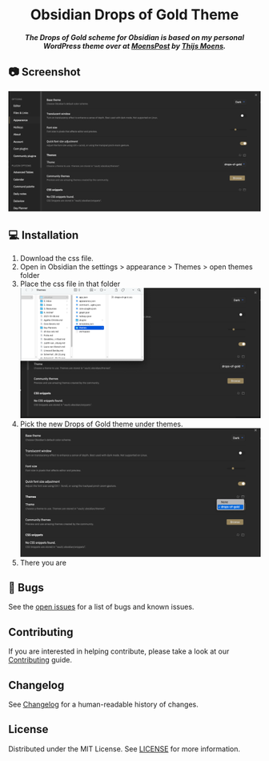 <h1 align="center">Obsidian Drops of Gold Theme</h1>
<h5 align="center">The Drops of Gold scheme for Obsidian is based on my personal WordPress theme over at <a href="https://moenspost.nl" traget="_blank">MoensPost</a> by <a href="https://github.com/moensthijs">Thijs Moens</a>.</h5>

## 📷 Screenshot

<p align="center">
  <img src="images/preview.png" alt="Preview">
</p>

## :computer: Installation

1. Download the css file.
2. Open in Obsidian the settings > appearance > Themes > open themes folder
3. Place the css file in that folder
   <img src="images/install-on-computer.png" alt="Install on your computer">
4. Pick the new Drops of Gold theme under themes.
   <img src="images/select-theme.png" alt="Select the Drops of Gold theme">
5. There you are

## 🐛 Bugs

See the [open issues](https://github.com/moensthijs/drops-of-gold-theme-obsidian/issues) for a list of bugs and known issues.

## Contributing

If you are interested in helping contribute, please take a look at our [Contributing](CONTRIBUTING.md) guide.

## Changelog

See [Changelog](CHANGELOG.md) for a human-readable history of changes.

## License

Distributed under the MIT License. See [LICENSE](LICENSE) for more information.
